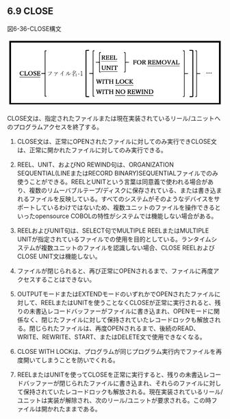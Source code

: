 ## 6.9 CLOSE

図6-36-CLOSE構文

![alt text](Image/6-36-CLOSE.png)

CLOSE文は、指定されたファイルまたは現在実装されているリール/ユニットへのプログラムアクセスを終了する。

1. CLOSE文は、正常にOPENされたファイルに対してのみ実行できCLOSE文は、正常に開かれたファイルに対してのみ実行できる。

2. REEL、UNIT、およびNO REWIND句は、ORGANIZATION SEQUENTIAL(LINEまたはRECORD BINARY)SEQUENTIALファイルでのみ使うことができる。REELとUNITという言葉は同意義で使われる場合があり、複数のリムーバブルテープ/ディスクに保存されている、または書き込まれるファイルを反映している。すべてのシステムがそのようなデバイスをサポートしているわけではないため、複数ユニットのファイルを操作できるといったopensource COBOLの特性がシステムでは機能しない場合がある。

3. REELおよびUNIT句は、SELECT句でMULTIPLE REELまたはMULTIPLE UNITが指定されているファイルでの使用を目的としている。ランタイムシステムが複数ユニットのファイルを認識しない場合、CLOSE REELおよびCLOSE UNIT文は機能しない。

4. ファイルが閉じられると、再び正常にOPENされるまで、ファイルに再度アクセスすることはできない。

5. OUTPUTモードまたはEXTENDモードのいずれかでOPENされたファイルに対して、REELまたはUNITを使うことなくCLOSEが正常に実行されると、残りの未書込レコードバッファーがファイルに書き込まれ、OPENモードに関係なく、閉じたファイルに対して保持されていたレコードロックも解放される。閉じられたファイルは、再度OPENされるまで、後続のREAD、WRITE、REWRITE、START、またはDELETE文で使用できなくなる。

6. CLOSE WITH LOCKは、プログラムが同じプログラム実行内でファイルを再度開いてしまうことを防いでくれる。

7. REELまたはUNITを使ってCLOSEを正常に実行すると、残りの未書込レコードバッファーが閉じられたファイルに書き込まれ、それらのファイルに対して保持されていたレコードロックも解放される。現在実装されているリール/ユニットは実装が解除され、次のリール/ユニットが要求される。この時ファイルは開かれたままである。
